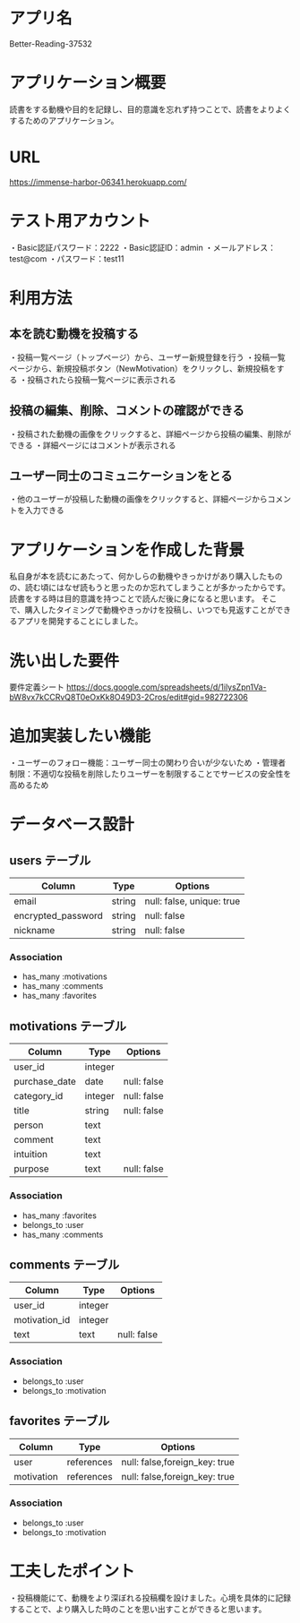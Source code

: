 # アプリ名
Better-Reading-37532

# アプリケーション概要
読書をする動機や目的を記録し、目的意識を忘れず持つことで、読書をよりよくするためのアプリケーション。

# URL
https://immense-harbor-06341.herokuapp.com/

# テスト用アカウント
・Basic認証パスワード：2222
・Basic認証ID：admin
・メールアドレス：test@com
・パスワード：test11
# 利用方法

## 本を読む動機を投稿する
・投稿一覧ページ（トップページ）から、ユーザー新規登録を行う
・投稿一覧ページから、新規投稿ボタン（NewMotivation）をクリックし、新規投稿をする
・投稿されたら投稿一覧ページに表示される

## 投稿の編集、削除、コメントの確認ができる
・投稿された動機の画像をクリックすると、詳細ページから投稿の編集、削除ができる
・詳細ページにはコメントが表示される

## ユーザー同士のコミュニケーションをとる
・他のユーザーが投稿した動機の画像をクリックすると、詳細ページからコメントを入力できる

# アプリケーションを作成した背景
私自身が本を読むにあたって、何かしらの動機やきっかけがあり購入したものの、読む頃にはなぜ読もうと思ったのか忘れてしまうことが多かったからです。
読書をする時は目的意識を持つことで読んだ後に身になると思います。
そこで、購入したタイミングで動機やきっかけを投稿し、いつでも見返すことができるアプリを開発することにしました。

# 洗い出した要件
要件定義シート
https://docs.google.com/spreadsheets/d/1ilysZpn1Va-bW8vx7kCCRvQ8T0eOxKk8O49D3-2Cros/edit#gid=982722306

# 追加実装したい機能
・ユーザーのフォロー機能：ユーザー同士の関わり合いが少ないため
・管理者制限：不適切な投稿を削除したりユーザーを制限することでサービスの安全性を高めるため

# データベース設計

## users テーブル

|Column            |Type   |Options    |
|------------------|-------|-----------|
|email             |string|null: false, unique: true|
|encrypted_password|string|null: false|
|nickname          |string|null: false|

### Association

 - has_many :motivations
 - has_many :comments
 - has_many :favorites

## motivations テーブル

| Column   | Type      | Options     |
| ---------| --------- | ----------- |
| user_id        |integer| 
| purchase_date  | date |null: false|
| category_id    | integer | null: false |
| title          | string |  null: false |
| person         | text | 
| comment        | text | 
| intuition      | text | 
| purpose        | text | null: false |

### Association

 - has_many :favorites
 - belongs_to :user
 - has_many :comments


 ## comments テーブル

| Column   | Type      | Options     |
| ---------| --------- | ----------- |
| user_id | integer | 
| motivation_id | integer| 
| text | text | null: false|

### Association

 - belongs_to :user
 - belongs_to :motivation

  ## favorites テーブル

| Column   | Type      | Options     |
| ---------| --------- | ----------- |
| user | references | null: false,foreign_key: true|
| motivation | references| null: false,foreign_key: true|

### Association

- belongs_to :user
- belongs_to :motivation

# 工夫したポイント
  ・投稿機能にて、動機をより深ぼれる投稿欄を設けました。心境を具体的に記録することで、より購入した時のことを思い出すことができると思います。



